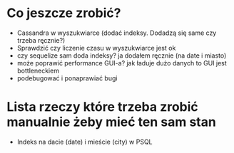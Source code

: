 # Co jeszcze zrobić?

* Cassandra w wyszukwiarce (dodać indeksy. Dodadzą się same czy trzeba ręcznie?)
* Sprawdzić czy liczenie czasu w wyszukwiarce jest ok
* czy sequelize sam doda indeksy? ja dodałem ręcznie (na date i miasto)
* może poprawić performance GUI-a? jak ładuje dużo danych to GUI jest bottleneckiem
* podebugować i ponaprawiać bugi

# Lista rzeczy które trzeba zrobić manualnie żeby mieć ten sam stan

* Indeks na dacie (date) i mieście (city) w PSQL
